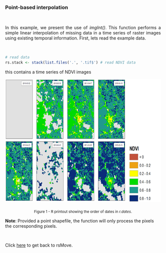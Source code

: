 ### Point-based interpolation

<br>

<p align="justify">
In this example, we present the use of <i>imgInt()</i>. This function performs a simple linear interpolation of missing data in a time series of raster images using existing temporal information. First, lets read the example data.
</p> 

<br>

```R
# read data
rs.stack <- stack(list.files('.', '.tif$') # read NDVI data
```

this contains a time series of NDVI images 

<p align="center"><img width="800" height="400" src="https://github.com/RRemelgado/README_data/blob/master/rsMove/Figure-1_Example-5.png"></p>


<p align="center"><sub>Figure 1 - R printout showing the order of dates in <i>r.dates</i>.</sub></p>



<b>Note</b>: Provided a point shapefile, the function will only process the pixels the corresponding pixels.


<br>

Click  <a href="https://github.com/RRemelgado/rsMove/">here</a> to get back to rsMove.

<br>
